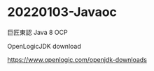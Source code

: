# 20220103-Javaoc
巨匠東認 Java 8 OCP

OpenLogicJDK download

https://www.openlogic.com/openjdk-downloads
